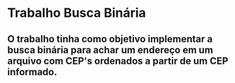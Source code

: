 # Trabalho Busca Binária

## O trabalho tinha como objetivo implementar a busca binária para achar um endereço em um arquivo com CEP's ordenados a partir de um CEP informado.

